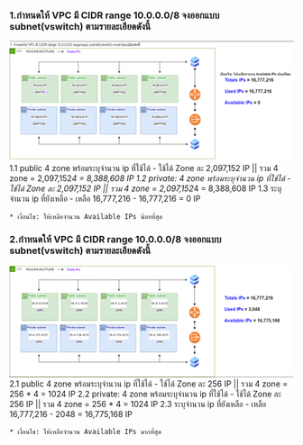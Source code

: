 ### 1.กำหนดให้ VPC มี CIDR range 10.0.0.0/8 จงออกแบบ subnet(vswitch) ตามรายละเอียดดังนี้
  ![Alt text](./image/01.png)
    1.1 public 4 zone พร้อมระบุจำนวน ip ที่ใช้ได้
    - ใช้ได้ Zone ละ 2,097,152 IP || รวม 4 zone = 2,097,152*4 = 8,388,608 IP
    1.2 private: 4 zone พร้อมระบุจำนวน ip ที่ใช้ได้
    - ใช้ได้ Zone ละ 2,097,152 IP || รวม 4 zone = 2,097,152*4 = 8,388,608 IP 
    1.3 ระบุจำนวน ip ที่ยังเหลือ
    - เหลือ 16,777,216 - 16,777,216 = 0 IP

    * เงื่อนไข: ให้เหลือจำนวน Available IPs น้อยที่สุด


### 2.กำหนดให้ VPC มี CIDR range 10.0.0.0/8 จงออกแบบ subnet(vswitch) ตามรายละเอียดดังนี้
  ![Alt text](./image/02.png)
    2.1 public 4 zone พร้อมระบุจำนวน ip ที่ใช้ได้
    - ใช้ได้ Zone ละ 256 IP || รวม 4 zone = 256 * 4 = 1024 IP
    2.2 private: 4 zone พร้อมระบุจำนวน ip ที่ใช้ได้
    - ใช้ได้ Zone ละ 256 IP || รวม 4 zone = 256 * 4 = 1024 IP
    2.3 ระบุจำนวน ip ที่ยังเหลือ
    - เหลือ 16,777,216 - 2048 = 16,775,168 IP

    * เงื่อนไข: ให้เหลือจำนวน Available IPs มากที่สุด